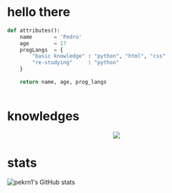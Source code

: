 # hello there

```python
def attributes():
    name       = 'Pedro'
    age        = 17
    progLangs  = {
        "basic knowledge" : "python", "html", "css"
        "re-studying"     : "python"
    }
    
    return name, age, prog_langs
    
```

# knowledges

<p align="center">
    <a href="https://skillicons.dev">
        <img src="https://skillicons.dev/icons?i=py,html,css,vscode" />
    </a>
</p>

# stats

![pekrn1's GitHub stats](https://github-readme-stats.vercel.app/api?username=pekrn1&show_icons=true&theme=dracula)
